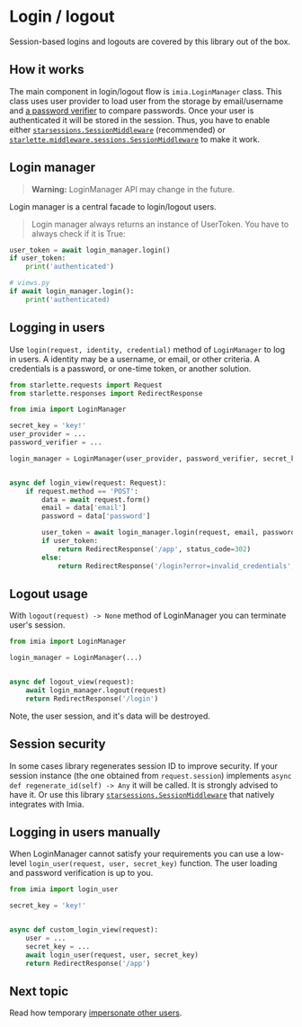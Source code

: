 # Login / logout

Session-based logins and logouts are covered by this library out of the box.

## How it works

The main component in login/logout flow is `imia.LoginManager` class. This class uses user provider to load user from
the storage by email/username and [a password verifier](password_verification.md) to compare passwords. Once your user
is authenticated it will be stored in the session. Thus, you have to enable
either [`starsessions.SessionMiddleware`](https://github.com/alex-oleshkevich/starsessions) (recommended) or
[`starlette.middleware.sessions.SessionMiddleware`](https://www.starlette.io/middleware/#sessionmiddleware) to make it
work.

## Login manager

> **Warning:** LoginManager API may change in the future.

Login manager is a central facade to login/logout users.

> Login manager always returns an instance of UserToken. You have to always check if it is True:

```python
user_token = await login_manager.login()
if user_token:
    print('authenticated')
```

```python
# views.py
if await login_manager.login():
    print('authenticated)
```

## Logging in users

Use `login(request, identity, credential)` method of `LoginManager` to log in users. A identity may be a username, or
email, or other criteria. A credentials is a password, or one-time token, or another solution.

```python
from starlette.requests import Request
from starlette.responses import RedirectResponse

from imia import LoginManager

secret_key = 'key!'
user_provider = ...
password_verifier = ...

login_manager = LoginManager(user_provider, password_verifier, secret_key)


async def login_view(request: Request):
    if request.method == 'POST':
        data = await request.form()
        email = data['email']
        password = data['password']

        user_token = await login_manager.login(request, email, password)
        if user_token:
            return RedirectResponse('/app', status_code=302)
        else:
            return RedirectResponse('/login?error=invalid_credentials', status_code=302)
```

## Logout usage

With `logout(request) -> None` method of LoginManager you can terminate user's session.

```python
from imia import LoginManager

login_manager = LoginManager(...)


async def logout_view(request):
    await login_manager.logout(request)
    return RedirectResponse('/login')
```

Note, the user session, and it's data will be destroyed.

## Session security

In some cases library regenerates session ID to improve security. If your session instance (the one obtained
from `request.session`)
implements `async def regenerate_id(self) -> Any` it will be called. It is strongly advised to have it. Or use this
library [`starsessions.SessionMiddleware`](https://github.com/alex-oleshkevich/starsessions)
that natively integrates with Imia.

## Logging in users manually

When LoginManager cannot satisfy your requirements you can use a low-level `login_user(request, user, secret_key)`
function. The user loading and password verification is up to you.

```python
from imia import login_user

secret_key = 'key!'


async def custom_login_view(request):
    user = ...
    secret_key = ...
    await login_user(request, user, secret_key)
    return RedirectResponse('/app')
```

## Next topic

Read how temporary [impersonate other users](impersonation.md).
